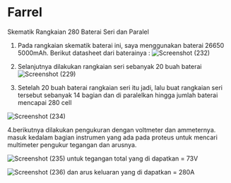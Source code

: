 # Farrel
Skematik Rangkaian 280 Baterai Seri dan Paralel 

1. Pada rangkaian skematik baterai ini, saya menggunakan baterai 26650 5000mAh. Berikut datasheet dari baterainya :
![Screenshot (232)](https://github.com/FarrelFirmansyah/Farrel/assets/171840782/ad94fb59-06a4-4ddb-b3af-8a89290b226a)

2. Selanjutnya dilakukan rangkaian seri sebanyak 20 buah baterai
![Screenshot (229)](https://github.com/FarrelFirmansyah/Farrel/assets/171840782/dfa8d1c2-7cdb-46d1-b6e7-524607ae0f29)

3. Setelah 20 buah baterai rangkaian seri itu jadi, lalu buat rangkaian seri tersebut sebanyak 14 bagian dan di paralelkan hingga jumlah baterai mencapai 280 cell

![Screenshot (234)](https://github.com/FarrelFirmansyah/Farrel/assets/171840782/ea761b5f-c9bc-4e48-ad80-cf212ea09e34)

4.berikutnya dilakukan pengukuran dengan voltmeter dan ammeternya. masuk kedalam bagian instrumen yang ada pada proteus untuk mencari multimeter pengukur tegangan dan arusnya.

![Screenshot (235)](https://github.com/FarrelFirmansyah/Farrel/assets/171840782/ed4cc3fe-977b-49e5-b405-ee73d44dbe54)
untuk tegangan total yang di dapatkan = 73V

![Screenshot (236)](https://github.com/FarrelFirmansyah/Farrel/assets/171840782/d2071409-250c-4b07-88c7-f1824f25761f)
dan arus keluaran yang di dapatkan = 280A
